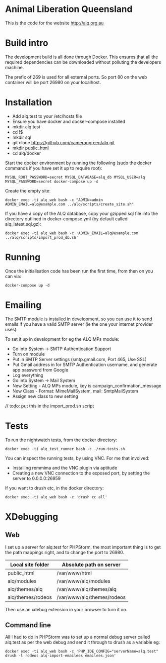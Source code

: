 Animal Liberation Queensland
============================

This is the code for the website http://alq.org.au


# Build intro

The development build is all done through Docker.  This ensures that all the required dependencies can be downloaded without polluting the developers machine.

The prefix of 269 is used for all external ports.  So port 80 on the web container will be port 26980 on your localhost.

# Installation

* Add alq.test to your /etc/hosts file
* Ensure you have docker and docker-compose installed
* mkdir alq.test
* cd !$
* mkdir sql
* git clone https://github.com/camerongreen/alq.git
* mkdir public_html
* cd alq/docker

Start the docker environment by running the following (sudo the docker commands if you have set it up to require root):

    MYSQL_ROOT_PASSWORD=secret MYSQL_DATABASE=alq_db MYSQL_USER=alq MYSQL_PASSWORD=secret docker-compose up -d

Create the empty site:

    docker exec -ti alq_web bash -c "ADMIN=admin ADMIN_EMAIL=alq@example.com ../alq/scripts/create_site.sh"
    
If you have a copy of the ALQ database, copy your gzipped sql file into the directory outlined in docker-compose.yml (by default called alq_latest.sql.gz):

    docker exec -ti alq_web bash -c 'ADMIN_EMAIL=alq@example.com ../alq/scripts/import_prod_db.sh'
    
# Running
    
Once the initialisation code has been run the first time, from then on you can via:

    docker-compose up -d
    
# Emailing

The SMTP module is installed in development, so you can use it to send emails if you 
have a valid SMTP server (ie the one your internet provider uses)

To set it up in development for eg the ALQ MPs module:
 * Go into System -> SMTP Authentication Support
 * Turn on module
 * Put in SMTP Server settings (smtp.gmail.com, Port 465, Use SSL)
 * Put Gmail address in for SMTP Authentication username, and generate app password from Google
 * Log everything
 * Go into System -> Mail System
 * New Setting - ALQ MPs module, key is campaign_confirmation_message
 * New Class - Format: MimeMailSystem, mail: SmtpMailSystem
 * Assign new class to new setting
 
// todo: put this in the import_prod.sh script

# Tests

To run the nightwatch tests, from the docker directory:

    docker exec -ti alq_test_runner bash -c ./run-tests.sh
    
You can inspect the running tests, by using VNC.  For me that involved:

* Installing remmima and the VNC plugin via aptitude
* Creating a new VNC connection to the exposed port, by setting the server to 0.0.0.0:26959

If you want to drush etc, in the docker directory:

    docker exec -ti alq_web bash -c 'drush cc all'
    
    
# XDebugging

## Web

I set up a server for alq.test for PHPStorm, the most important thing is to get the path mappings right, and to change the port to 26980.

| Local site folder | Absolute path on server    |
|-------------------|----------------------------|
| public_html       | /var/www/html              |
| alq/modules       | /var/www/alq/modules       | 
| alq/themes/alq    | /var/www/alq/themes/alq    |
| alq/themes/rodeos | /var/www/alq/themes/rodeos |

Then use an xdebug extension in your browser to turn it on.

## Command line

All I had to do in PHPStorm was to set up a normal debug server called alq.test as per the web debug and send it through to drush as a variable eg:

    docker exec -ti alq_web bash -c 'PHP_IDE_CONFIG="serverName=alq.test" drush -l rodeos alq-import-emailees emailees.json'
